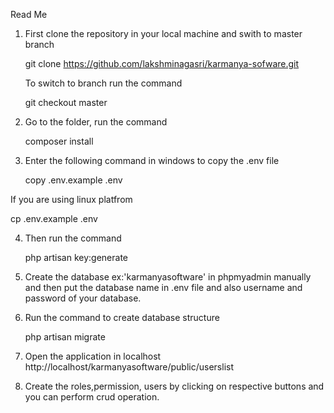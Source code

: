 Read Me
1. First clone the repository in your local machine and swith to master branch

   git clone https://github.com/lakshminagasri/karmanya-sofware.git

   To switch to branch run the command
  
   git checkout master

2. Go to the folder, run the command

   composer install

3. Enter the following command in windows to copy the .env file
 
   copy .env.example .env

  If you are using linux platfrom
  
  cp .env.example .env

4. Then run the command

   php artisan key:generate

5. Create the database ex:'karmanyasoftware' in phpmyadmin manually and then put the database name in .env file and also username and password of your database.

6. Run the command to create database structure

   php artisan migrate 

7. Open the application in localhost  http://localhost/karmanyasoftware/public/userslist

8. Create the roles,permission, users by clicking on respective buttons and you can perform crud operation.




